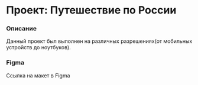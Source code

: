 # Проект: Путешествие по России

### Описание
Данный проект был выполнен на различных разрешениях(от мобильных устройств до ноутбуков).

### Figma

Ссылка на макет в Figma
